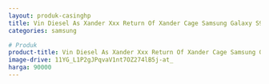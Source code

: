 ```yaml
---
layout: produk-casinghp
title: Vin Diesel As Xander Xxx Return Of Xander Cage Samsung Galaxy S9 Case
categories: samsung

# Produk
product-title: Vin Diesel As Xander Xxx Return Of Xander Cage Samsung Galaxy S9 Case
image-drive: 11YG_L1P2gJPqvaV1nt7OZ274lB5j-at_
harga: 90000
---
```

